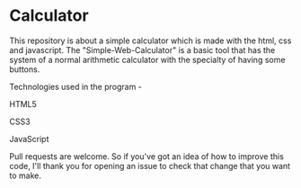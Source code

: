 # Calculator
This repository is about a simple calculator which is made with the html, css and javascript.
The "Simple-Web-Calculator" is a basic tool that has the system of a normal arithmetic calculator with the specialty of having some buttons.

Technologies used in the program -

HTML5

CSS3

JavaScript

Pull requests are welcome. So if you've got an idea of how to improve this code, I'll thank you for opening an issue to check that change that you want to make.
